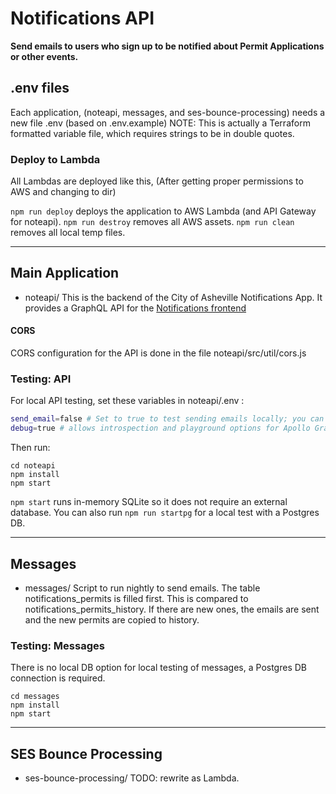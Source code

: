 # Notifications API
**Send emails to users who sign up to be notified about Permit Applications or other events.**

## .env files
Each application, (noteapi, messages, and ses-bounce-processing) needs a new file .env (based on .env.example)
NOTE: This is actually a Terraform formatted variable file, which requires strings to be in double quotes.

### Deploy to Lambda
All Lambdas are deployed like this, (After getting proper permissions to AWS and changing to dir)

```npm run deploy``` deploys the application to AWS Lambda (and API Gateway for noteapi).
```npm run destroy``` removes all AWS assets.
```npm run clean``` removes all local temp files.

---
## Main Application
* noteapi/
This is the backend of the City of Asheville Notifications App. It provides a GraphQL API for the [Notifications frontend](https://github.com/cityofasheville/notifications-frontend)

#### CORS
CORS configuration for the API is done in the file noteapi/src/util/cors.js

### Testing: API
For local API testing, set these variables in noteapi/.env :
``` bash
send_email=false # Set to true to test sending emails locally; you can use an AWS_PROFILE in the .env.
debug=true # allows introspection and playground options for Apollo Graphql server, and bypasses log-in requirement.
```

Then run:

```
cd noteapi
npm install
npm start
```
```npm start``` runs in-memory SQLite so it does not require an external database.
You can also run ```npm run startpg``` for a local test with a Postgres DB.

---
## Messages
* messages/
Script to run nightly to send emails.
The table notifications_permits is filled first. This is compared to notifications_permits_history. 
If there are new ones, the emails are sent and the new permits are copied to history.

### Testing: Messages
There is no local DB option for local testing of messages, a Postgres DB connection is required.
```
cd messages
npm install
npm start
```

---
## SES Bounce Processing
* ses-bounce-processing/
TODO: rewrite as Lambda.
